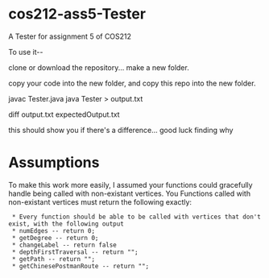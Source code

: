 # cos212-ass5-Tester
A Tester for assignment 5 of COS212

To use it--

clone or download the repository...
make a new folder.

copy your code into the new folder, and copy this repo into the new folder.

javac Tester.java
java Tester > output.txt

diff output.txt expectedOutput.txt

this should show you if there's a difference... good luck finding why


# Assumptions
To make this work more easily, I assumed your functions could gracefully handle being called with non-existant vertices. You
Functions called with non-existant vertices must return the following exactly:

     * Every function should be able to be called with vertices that don't exist, with the following output
     * numEdges -- return 0;
     * getDegree -- return 0;
     * changeLabel -- return false
     * depthFirstTraversal -- return "";
     * getPath -- return "";
     * getChinesePostmanRoute -- return "";
